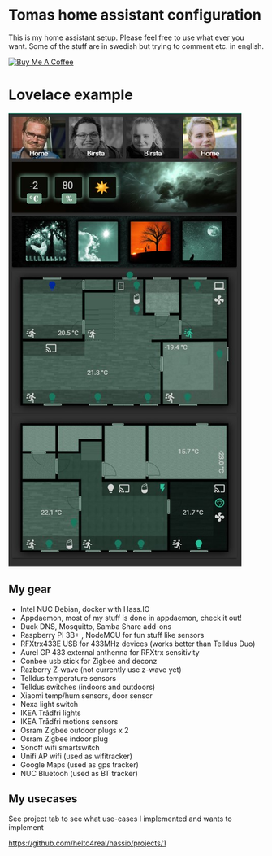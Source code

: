 # Tomas home assistant configuration
This is my home assistant setup. Please feel free to use what ever you want. Some of the stuff are in swedish but trying to comment etc. in english.

<a href="https://www.buymeacoffee.com/ij1qXRM6E" target="_blank"><img src="https://www.buymeacoffee.com/assets/img/custom_images/orange_img.png" alt="Buy Me A Coffee" style="height: auto !important;width: auto !important;" ></a>
# Lovelace example
![lovelace](/www/example_lovelace.jpg "Lovelace example")

## My gear
- Intel NUC Debian, docker with Hass.IO
- Appdaemon, most of my stuff is done in appdaemon, check it out!
- Duck DNS, Mosquitto, Samba Share add-ons
- Raspberry PI 3B+ , NodeMCU for fun stuff like sensors
- RFXtrx433E USB for 433MHz devices (works better than Telldus Duo)
- Aurel GP 433 external anthenna for RFXtrx sensitivity
- Conbee usb stick for Zigbee and deconz
- Razberry Z-wave (not currently use z-wave yet)
- Telldus temperature sensors
- Telldus switches (indoors and outdoors)
- Xiaomi temp/hum sensors, door sensor
- Nexa light switch
- IKEA Trådfri lights 
- IKEA Trådfri motions sensors
- Osram Zigbee outdoor plugs x 2
- Osram Zigbee indoor plug
- Sonoff wifi smartswitch
- Unifi AP wifi (used as wifitracker)
- Google Maps (used as gps tracker)
- NUC Bluetooh (used as BT tracker)

## My usecases
See project tab to see what use-cases I implemented and wants to implement

https://github.com/helto4real/hassio/projects/1

